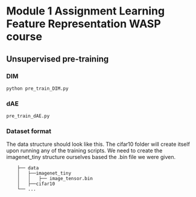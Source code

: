 # Module 1 Assignment Learning Feature Representation WASP course 

## Unsupervised pre-training

### DIM

```python pre_train_DIM.py```

### dAE
```pre_train_dAE.py```

### Dataset format

The data structure should look like this. The cifar10 folder will create itself upon running any of the training scripts. We need to create the imagenet_tiny structure ourselves based the .bin file we were given.

        ├── data
        │   ├──imagenet_tiny
        │   │   ├── image_tensor.bin        
        │   ├──cifar10
        └── ...
